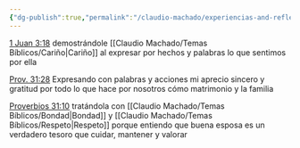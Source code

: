 ```yaml
---
{"dg-publish":true,"permalink":"/claudio-machado/experiencias-and-reflexiones/como-dar-honra-a-mi-esposa/","tags":["Matrimonio"]}
---
```


[1 Juan 3:18](https://wol.jw.org/es/wol/bc/r4/lp-s/2025241/30/0) demostrándole [[Claudio Machado/Temas Bíblicos/Cariño\|Cariño]] al expresar por hechos y palabras lo que sentimos por ella 

[Prov. 31:28](https://wol.jw.org/es/wol/bc/r4/lp-s/2025241/32/0) Expresando con palabras y acciones mi aprecio sincero y gratitud por todo lo que hace por nosotros cómo matrimonio y la familia 

[Proverbios 31:10](https://wol.jw.org/es/wol/b/r4/lp-s/nwtsty/20/31#v=20:31:10) tratándola con [[Claudio Machado/Temas Bíblicos/Bondad\|Bondad]] y [[Claudio Machado/Temas Bíblicos/Respeto\|Respeto]] porque entiendo que buena esposa es un verdadero tesoro que cuidar, mantener y valorar 



